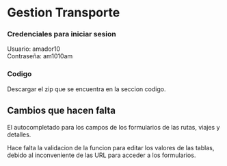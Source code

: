 # Gestion Transporte

### Credenciales para iniciar sesion

Usuario: amador10\
Contraseña: am1010am

### Codigo

Descargar el zip que se encuentra en la seccion codigo.

## Cambios que hacen falta

El autocompletado para los campos de los formularios de las rutas, viajes y detalles.

Hace falta la validacion de la funcion para editar los valores de las tablas, debido al inconveniente de las URL para acceder a los formularios.
